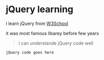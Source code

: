 
# jQuery learning

I learn jQuery from [W3School](https://www.w3schools.com/jquery/default.asp)


it was most famous libarey before few years


>I can understande jQuery code well
```
jQuery code goes here
```
